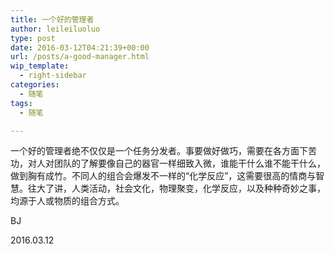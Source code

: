 ```yaml
---
title: 一个好的管理者
author: leileiluoluo
type: post
date: 2016-03-12T04:21:39+00:00
url: /posts/a-good-manager.html
wip_template:
  - right-sidebar
categories:
  - 随笔
tags:
  - 随笔

---
```

一个好的管理者绝不仅仅是一个任务分发者。事要做好做巧，需要在各方面下苦功，对人对团队的了解要像自己的器官一样细致入微，谁能干什么谁不能干什么，做到胸有成竹。不同人的组合会爆发不一样的“化学反应”，这需要很高的情商与智慧。往大了讲，人类活动，社会文化，物理聚变，化学反应，以及种种奇妙之事，均源于人或物质的组合方式。

BJ
  
2016.03.12
